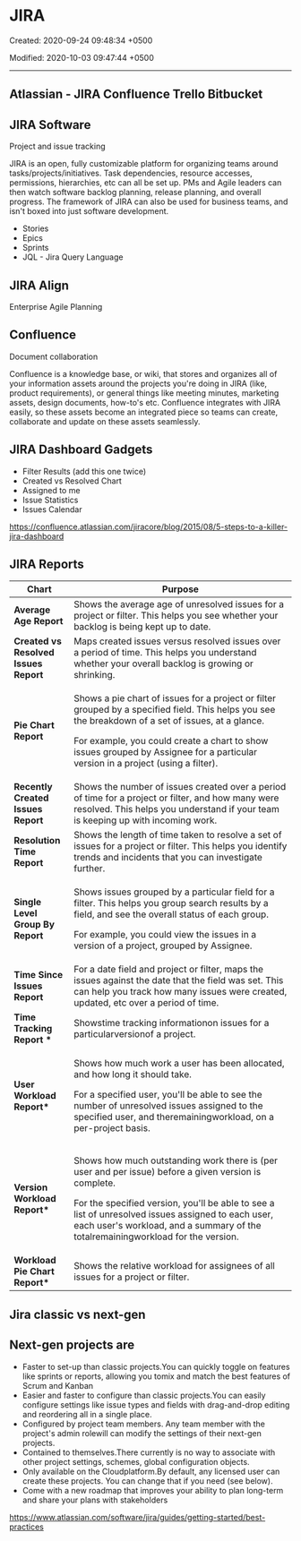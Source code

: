 # JIRA

Created: 2020-09-24 09:48:34 +0500

Modified: 2020-10-03 09:47:44 +0500

---

## Atlassian - JIRA Confluence Trello Bitbucket

## JIRA Software

Project and issue tracking

JIRA is an open, fully customizable platform for organizing teams around tasks/projects/initiatives. Task dependencies, resource accesses, permissions, hierarchies, etc can all be set up. PMs and Agile leaders can then watch software backlog planning, release planning, and overall progress. The framework of JIRA can also be used for business teams, and isn't boxed into just software development.


-   Stories
-   Epics
-   Sprints
-   JQL - Jira Query Language

## JIRA Align

Enterprise Agile Planning

## Confluence

Document collaboration

Confluence is a knowledge base, or wiki, that stores and organizes all of your information assets around the projects you're doing in JIRA (like, product requirements), or general things like meeting minutes, marketing assets, design documents, how-to's etc. Confluence integrates with JIRA easily, so these assets become an integrated piece so teams can create, collaborate and update on these assets seamlessly.

## JIRA Dashboard Gadgets
-   Filter Results (add this one twice)
-   Created vs Resolved Chart
-   Assigned to me
-   Issue Statistics
-   Issues Calendar

<https://confluence.atlassian.com/jiracore/blog/2015/08/5-steps-to-a-killer-jira-dashboard>

## JIRA Reports

<table>
<colgroup>
<col style="width: 21%" />
<col style="width: 78%" />
</colgroup>
<thead>
<tr class="header">
<th><strong>Chart</strong></th>
<th><strong>Purpose</strong></th>
</tr>
</thead>
<tbody>
<tr class="odd">
<td><strong>Average Age Report</strong></td>
<td>Shows the average age of unresolved issues for a project or filter. This helps you see whether your backlog is being kept up to date.</td>
</tr>
<tr class="even">
<td><strong>Created vs Resolved Issues Report</strong></td>
<td>Maps created issues versus resolved issues over a period of time. This helps you understand whether your overall backlog is growing or shrinking.</td>
</tr>
<tr class="odd">
<td><strong>Pie Chart Report</strong></td>
<td><p>Shows a pie chart of issues for a project or filter grouped by a specified field. This helps you see the breakdown of a set of issues, at a glance.</p>
<p>For example, you could create a chart to show issues grouped by Assignee for a particular version in a project (using a filter).</p></td>
</tr>
<tr class="even">
<td><strong>Recently Created Issues Report</strong></td>
<td>Shows the number of issues created over a period of time for a project or filter, and how many were resolved. This helps you understand if your team is keeping up with incoming work.</td>
</tr>
<tr class="odd">
<td><strong>Resolution Time Report</strong></td>
<td>Shows the length of time taken to resolve a set of issues for a project or filter. This helps you identify trends and incidents that you can investigate further.</td>
</tr>
<tr class="even">
<td><strong>Single Level Group By Report</strong></td>
<td><p>Shows issues grouped by a particular field for a filter. This helps you group search results by a field, and see the overall status of each group.</p>
<p>For example, you could view the issues in a version of a project, grouped by Assignee.</p></td>
</tr>
<tr class="odd">
<td><strong>Time Since Issues Report</strong></td>
<td>For a date field and project or filter, maps the issues against the date that the field was set. This can help you track how many issues were created, updated, etc over a period of time.</td>
</tr>
<tr class="even">
<td><strong>Time Tracking Report *</strong></td>
<td>Showstime tracking informationon issues for a particularversionof a project.</td>
</tr>
<tr class="odd">
<td><p></p>
<p></p>
<p><strong>User Workload Report*</strong></p></td>
<td><p>Shows how much work a user has been allocated, and how long it should take.</p>
<p>For a specified user, you'll be able to see the number of unresolved issues assigned to the specified user, and theremainingworkload, on a per-project basis.</p></td>
</tr>
<tr class="even">
<td><strong>Version Workload Report*</strong></td>
<td><p>Shows how much outstanding work there is (per user and per issue) before a given version is complete.</p>
<p>For the specified version, you'll be able to see a list of unresolved issues assigned to each user, each user's workload, and a summary of the totalremainingworkload for the version.</p></td>
</tr>
<tr class="odd">
<td><strong>Workload Pie Chart Report*</strong></td>
<td>Shows the relative workload for assignees of all issues for a project or filter.</td>
</tr>
</tbody>
</table>

## Jira classic vs next-gen

## Next-gen projects are
-   Faster to set-up than classic projects.You can quickly toggle on features like sprints or reports, allowing you tomix and match the best features of Scrum and Kanban
-   Easier and faster to configure than classic projects.You can easily configure settings like issue types and fields with drag-and-drop editing and reordering all in a single place.
-   Configured by project team members. Any team member with the project's admin rolewill can modify the settings of their next-gen projects.
-   Contained to themselves.There currently is no way to associate with other project settings, schemes, global configuration objects.
-   Only available on the Cloudplatform.By default, any licensed user can create these projects. You can change that if you need (see below).
-   Come with a new roadmap that improves your ability to plan long-term and share your plans with stakeholders

<https://www.atlassian.com/software/jira/guides/getting-started/best-practices>
